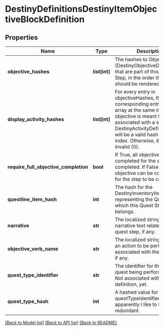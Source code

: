 # DestinyDefinitionsDestinyItemObjectiveBlockDefinition

## Properties
Name | Type | Description | Notes
------------ | ------------- | ------------- | -------------
**objective_hashes** | **list[int]** | The hashes to Objectives (DestinyObjectiveDefinition) that are part of this Quest Step, in the  order that they should be rendered. | [optional] 
**display_activity_hashes** | **list[int]** | For every entry in objectiveHashes, there is a corresponding entry in this array  at the same index.  If the objective is meant to be associated with a specific DestinyActivityDefinition,  there will be a valid hash at that index.  Otherwise, it will be invalid (0). | [optional] 
**require_full_objective_completion** | **bool** | If True, all objectives must be completed for the step to be completed.  If False, any one objective can be completed for the step to be completed. | [optional] 
**questline_item_hash** | **int** | The hash for the DestinyInventoryItemDefinition representing the Quest to which this Quest Step belongs. | [optional] 
**narrative** | **str** | The localized string for narrative text related to this quest step, if any. | [optional] 
**objective_verb_name** | **str** | The localized string describing an action to be performed associated with the objectives, if any. | [optional] 
**quest_type_identifier** | **str** | The identifier for the type of quest being performed, if any.  Not associated with any fixed definition, yet. | [optional] 
**quest_type_hash** | **int** | A hashed value for the questTypeIdentifier, because apparently I like to be redundant. | [optional] 

[[Back to Model list]](../README.md#documentation-for-models) [[Back to API list]](../README.md#documentation-for-api-endpoints) [[Back to README]](../README.md)


